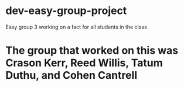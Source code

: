 # dev-easy-group-project
Easy group 3 working on a fact for all students in the class
# The group that worked on this was Crason Kerr, Reed Willis, Tatum Duthu, and Cohen Cantrell
